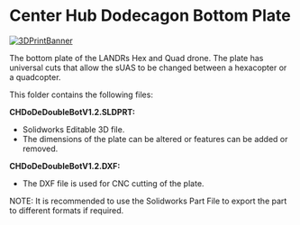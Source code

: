 # Center Hub Dodecagon Bottom Plate
<a href="https://github.com/landrs-toolkit/LANDRs-Science-Drone/blob/main/Design/MechanicalDesign/CenterHubs/BottomPlate/CHDoDeDoubleBotV1.2.DXF">
         <img alt="3DPrintBanner" src="https://img.shields.io/badge/CNC-DXF%20Here-FFFF40">
 </a>

The bottom plate of the LANDRs Hex and Quad drone. The plate has universal cuts that allow the sUAS to be changed between a hexacopter or a quadcopter.

This folder contains the following files:

**CHDoDeDoubleBotV1.2.SLDPRT:**
- Solidworks Editable 3D file.
- The dimensions of the plate can be altered or features can be added or removed.

**CHDoDeDoubleBotV1.2.DXF:**
- The DXF file is used for CNC cutting of the plate.

NOTE: It is recommended to use the Solidworks Part File to export the part to different formats if required.